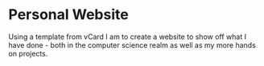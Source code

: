 # Personal Website

Using a template from vCard I am to create a website to show off what I have done - both in the computer science realm as well as my more hands on projects.

